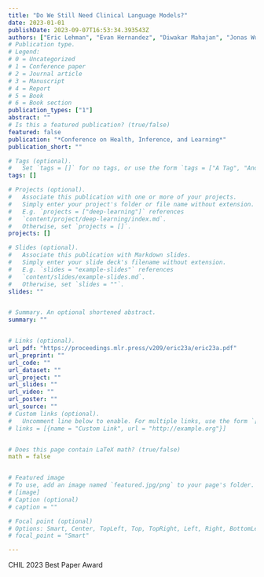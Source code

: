 ```yaml
---
title: "Do We Still Need Clinical Language Models?"
date: 2023-01-01
publishDate: 2023-09-07T16:53:34.393543Z
authors: ["Eric Lehman", "Evan Hernandez", "Diwakar Mahajan", "Jonas Wulff", "Micah J Smith", "Zachary Ziegler", "Daniel Nadler", "Peter Szolovits", "Alistair Johnson", "Emily Alsentzer"]
# Publication type.
# Legend:
# 0 = Uncategorized
# 1 = Conference paper
# 2 = Journal article
# 3 = Manuscript
# 4 = Report
# 5 = Book
# 6 = Book section
publication_types: ["1"]
abstract: ""
# Is this a featured publication? (true/false)
featured: false
publication: "*Conference on Health, Inference, and Learning*"
publication_short: ""

# Tags (optional).
#   Set `tags = []` for no tags, or use the form `tags = ["A Tag", "Another Tag"]` for one or more tags.
tags: []

# Projects (optional).
#   Associate this publication with one or more of your projects.
#   Simply enter your project's folder or file name without extension.
#   E.g. `projects = ["deep-learning"]` references
#   `content/project/deep-learning/index.md`.
#   Otherwise, set `projects = []`.
projects: []

# Slides (optional).
#   Associate this publication with Markdown slides.
#   Simply enter your slide deck's filename without extension.
#   E.g. `slides = "example-slides"` references
#   `content/slides/example-slides.md`.
#   Otherwise, set `slides = ""`.
slides: ""


# Summary. An optional shortened abstract.
summary: ""


# Links (optional).
url_pdf: "https://proceedings.mlr.press/v209/eric23a/eric23a.pdf"
url_preprint: ""
url_code: ""
url_dataset: ""
url_project: ""
url_slides: ""
url_video: ""
url_poster: ""
url_source: ""
# Custom links (optional).
#   Uncomment line below to enable. For multiple links, use the form `[{...}, {...}, {...}]`.
# links = [{name = "Custom Link", url = "http://example.org"}]


# Does this page contain LaTeX math? (true/false)
math = false


# Featured image
# To use, add an image named `featured.jpg/png` to your page's folder.
# [image]
# Caption (optional)
# caption = ""

# Focal point (optional)
# Options: Smart, Center, TopLeft, Top, TopRight, Left, Right, BottomLeft, Bottom, BottomRight
# focal_point = "Smart"

---
```

CHIL 2023 Best Paper Award


